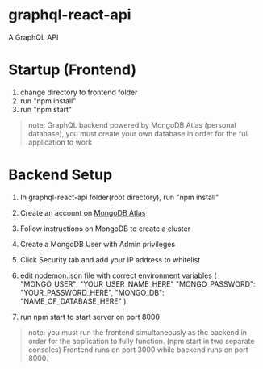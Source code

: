 # graphql-react-api
A GraphQL API 

# Startup (Frontend)
1) change directory to frontend folder
2) run "npm install"
3) run "npm start"

> note: GraphQL backend powered by MongoDB Atlas (personal database), you must create your own database
  in order for the full application to work

# Backend Setup

1) In graphql-react-api folder(root directory), run "npm install"

2) Create an account on [MongoDB Atlas](https://www.mongodb.com/cloud/atlas)

3) Follow instructions on MongoDB to create a cluster

3) Create a MongoDB User with Admin privileges

4) Click Security tab and add your IP address to whitelist

4) edit nodemon.json file with correct environment variables 
(       "MONGO_USER": "YOUR_USER_NAME_HERE"
        "MONGO_PASSWORD": "YOUR_PASSWORD_HERE",
        "MONGO_DB": "NAME_OF_DATABASE_HERE" )

5) run npm start to start server on port 8000

> note: you must run the frontend simultaneously as the backend in order for the application to fully function. (npm start in two separate consoles) Frontend runs on port 3000 while backend runs on port 8000.
